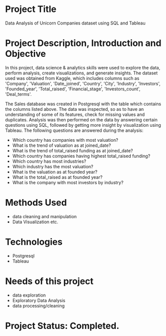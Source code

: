 # Project Title
Data Analysis of Unicorn Companies dataset using SQL and Tableau

# Project Description, Introduction and Objective
In this project, data science & analytics skills were used to explore the data, perform analysis, create visualizations, and generate insights. 
The dataset used was obtained from Kaggle, which includes columns such as 'Company', 'Valuation', 'Date_joined', 'Country', 'City', 'Industry',
'Investors', 'Founded_year', 'Total_raised', 'Financial_stage', 'Investors_count', 'Deal_terms'.

The Sales database was created in Postgresql with the table which contains the columns listed above. The data was inspected, so as to have an understanding of 
some of its features, check for missing values and duplicates. Analysis was then performed on the data by answering certain questions using SQL, followed by getting
more insight by visualization using Tableau. The following questions are answered during the analysis:

* Which country has companies with most valuation?
* What is the trend of valuation as at joined_date?
* What is the trend of total_raised funding as at joined_date?
* Which country has companies having highest total_raised funding?
* Which country has most industries?
* Which industry has the most valuation?
* What is the valuation as at founded year?
* What is the total_raised as at founded year?
* What is the company with most investors by industry?

# Methods Used
* data cleaning and manipulation
* Data Visualization
etc.

# Technologies
* Postgresql
* Tableau

# Needs of this project
* data exploration
* Exploratory Data Analysis
* data processing/cleaning

# Project Status: Completed.
